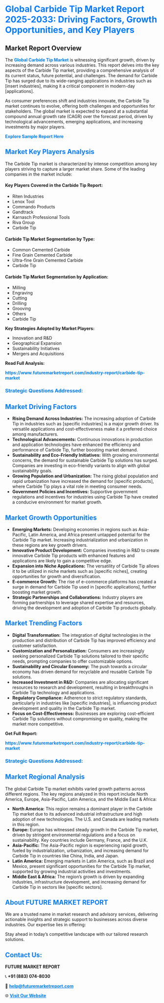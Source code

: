 <h1 style="color: #007BFF;">Global Carbide Tip Market Report 2025-2033: Driving Factors, Growth Opportunities, and Key Players</h1>

<section id="overview">
<h2>Market Report Overview</h2>
<p>The <a href="https://www.futuremarketreport.com/industry-report/carbide-tip-market" style="color: #007BFF; text-decoration: none;"><strong>Global Carbide Tip Market</strong></a> is witnessing significant growth, driven by increasing demand across various industries. This report delves into the key aspects of the Carbide Tip market, providing a comprehensive analysis of its current status, future potential, and challenges. The demand for Carbide Tip has surged due to its wide-ranging applications in industries such as [insert industries], making it a critical component in modern-day [applications].</p>
<p>As consumer preferences shift and industries innovate, the Carbide Tip market continues to evolve, offering both challenges and opportunities for stakeholders. The global market is expected to expand at a substantial compound annual growth rate (CAGR) over the forecast period, driven by technological advancements, emerging applications, and increasing investments by major players.</p>
</section>

<section id="overview">
<p><a href="https://www.futuremarketreport.com/request-sample/reportId=96950" style="color: #007BFF; text-decoration: none;"><strong>Explore Sample Report Here</strong></a></p>
</section>

<section id="key-players">
<h2 style="color: #007BFF;">Market Key Players Analysis</h2>
<p>The Carbide Tip market is characterized by intense competition among key players striving to capture a larger market share. Some of the leading companies in the market include:</p>
<h4>Key Players Covered in the Carbide Tip Report:</h4>
<ul><li>Riten Industries</li><li>Lenox Tool</li><li>Commando Products</li><li>Gandtrack</li><li>Karnasch Professional Tools</li><li>Riva Group</li><li>Carbide Tip</li></ul>
<h4>Carbide Tip Market Segmentation by Type:</h4>
<ul><li>Common Cemented Carbide</li><li>Fine Grain Cemented Carbide</li><li>Ultra-fine Grain Cemented Carbide</li><li>Carbide Tip</li></ul>

<h4>Carbide Tip Market Segmentation by Application:</h4>
<ul><li>Milling</li><li>Engraving</li><li>Cutting</li><li>Drilling</li><li>Grooving</li><li>Others</li><li>Carbide Tip</li></ul>
<p><strong>Key Strategies Adopted by Market Players:</strong></p>
<ul>
<li>Innovation and R&D</li>
<li>Geographical Expansion</li>
<li>Sustainability Initiatives</li>
<li>Mergers and Acquisitions</li>
</ul>
</section>

<section>
<p><strong>Read Full Analysis: </strong></p><a href="https://www.futuremarketreport.com/industry-report/carbide-tip-market" style="color: #007BFF; text-decoration: none;"><strong>https://www.futuremarketreport.com/industry-report/carbide-tip-market</strong></a>
<h3 style="color: #007BFF;">Strategic Questions Addressed:</h3>
</section>

<section id="driving-factors">
<h2 style="color: #007BFF;">Market Driving Factors</h2>
<ul>
<li><strong>Rising Demand Across Industries:</strong> The increasing adoption of Carbide Tip in industries such as [specific industries] is a major growth driver. Its versatile applications and cost-effectiveness make it a preferred choice among manufacturers.</li>
<li><strong>Technological Advancements:</strong> Continuous innovations in production and application technologies have enhanced the efficiency and performance of Carbide Tip, further boosting market demand.</li>
<li><strong>Sustainability and Eco-Friendly Initiatives:</strong> With growing environmental concerns, the demand for sustainable Carbide Tip solutions has surged. Companies are investing in eco-friendly variants to align with global sustainability goals.</li>
<li><strong>Growing Population and Urbanization:</strong> The rising global population and rapid urbanization have increased the demand for [specific products], where Carbide Tip plays a vital role in meeting consumer needs.</li>
<li><strong>Government Policies and Incentives:</strong> Supportive government regulations and incentives for industries using Carbide Tip have created a conducive environment for market growth.</li>
</ul>
</section>

<section id="growth-opportunities">
<h2 style="color: #007BFF;">Market Growth Opportunities</h2>
<ul>
<li><strong>Emerging Markets:</strong> Developing economies in regions such as Asia-Pacific, Latin America, and Africa present untapped potential for the Carbide Tip market. Increasing industrialization and urbanization in these regions are key growth drivers.</li>
<li><strong>Innovative Product Development:</strong> Companies investing in R&D to create innovative Carbide Tip products with enhanced features and applications are likely to gain a competitive edge.</li>
<li><strong>Expansion into Niche Applications:</strong> The versatility of Carbide Tip allows it to be utilized in niche markets such as [specific niches], creating opportunities for growth and diversification.</li>
<li><strong>E-commerce Growth:</strong> The rise of e-commerce platforms has created a surge in demand for Carbide Tip used in [specific applications], further boosting market growth.</li>
<li><strong>Strategic Partnerships and Collaborations:</strong> Industry players are forming partnerships to leverage shared expertise and resources, driving the development and adoption of Carbide Tip products globally.</li>
</ul>
</section>

<section id="trending-factors">
<h2 style="color: #007BFF;">Market Trending Factors</h2>
<ul>
<li><strong>Digital Transformation:</strong> The integration of digital technologies in the production and distribution of Carbide Tip has improved efficiency and customer satisfaction.</li>
<li><strong>Customization and Personalization:</strong> Consumers are increasingly seeking personalized Carbide Tip solutions tailored to their specific needs, prompting companies to offer customizable options.</li>
<li><strong>Sustainability and Circular Economy:</strong> The push towards a circular economy has driven demand for recyclable and reusable Carbide Tip solutions.</li>
<li><strong>Increased Investment in R&D:</strong> Companies are allocating significant resources to research and development, resulting in breakthroughs in Carbide Tip technology and applications.</li>
<li><strong>Regulatory Compliance:</strong> Adherence to strict regulatory standards, particularly in industries like [specific industries], is influencing product development and quality in the Carbide Tip market.</li>
<li><strong>Focus on Cost-Effectiveness:</strong> Businesses are exploring cost-efficient Carbide Tip solutions without compromising on quality, making the market more competitive.</li>
</ul>
</section>

<section>
<p><strong>Get Full Report: </strong></p><a href="https://www.futuremarketreport.com/industry-report/carbide-tip-market" style="color: #007BFF; text-decoration: none;"><strong>https://www.futuremarketreport.com/industry-report/carbide-tip-market</strong></a>
<h3 style="color: #007BFF;">Strategic Questions Addressed:</h3>
</section>


<section id="regional-analysis">
<h2 style="color: #007BFF;">Market Regional Analysis</h2>
<p>The global Carbide Tip market exhibits varied growth patterns across different regions. The key regions analyzed in this report include North America, Europe, Asia-Pacific, Latin America, and the Middle East & Africa:</p>
<ul>
<li><strong>North America:</strong> This region remains a dominant player in the Carbide Tip market due to its advanced industrial infrastructure and high adoption of new technologies. The U.S. and Canada are leading markets in this region.</li>
<li><strong>Europe:</strong> Europe has witnessed steady growth in the Carbide Tip market, driven by stringent environmental regulations and a focus on sustainability. Key countries include Germany, France, and the U.K.</li>
<li><strong>Asia-Pacific:</strong> The Asia-Pacific region is experiencing rapid growth, fueled by industrialization, urbanization, and increasing demand for Carbide Tip in countries like China, India, and Japan.</li>
<li><strong>Latin America:</strong> Emerging markets in Latin America, such as Brazil and Mexico, present significant opportunities for the Carbide Tip market, supported by growing industrial activities and investments.</li>
<li><strong>Middle East & Africa:</strong> The region’s growth is driven by expanding industries, infrastructure development, and increasing demand for Carbide Tip in sectors like [specific sectors].</li>
</ul>
</section>

<footer>
<h2 style="color: #007BFF;">About FUTURE MARKET REPORT</h2>
<p>We are a trusted name in market research and advisory services, delivering actionable insights and strategic support to businesses across diverse industries. Our expertise lies in offering:</p>

<p>Stay ahead in today’s competitive landscape with our tailored research solutions.</p>

<h2 style="color: #007BFF;">Contact Us:</h2>
<p><strong>FUTURE MARKET REPORT</strong></p>
<p>📞 <strong>+91 (883) 074-8030</strong></p>
<p>📧 <strong><a href="mailto:help@futuremarketreport.com" style="color: #007BFF;">help@futuremarketreport.com</a></strong></p>
<p>🌐 <strong><a href="https://www.futuremarketreport.com/" style="color: #007BFF;">Visit Our Website</a></strong></p>
</footer>